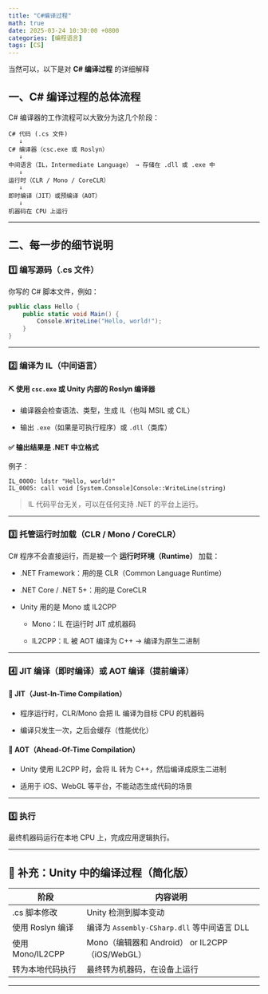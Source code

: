 ```yaml
---
title: "C#编译过程"
math: true
date: 2025-03-24 10:30:00 +0800
categories: [编程语言]
tags: [CS]
---
```

当然可以，以下是对 **C# 编译过程** 的详细解释

## 一、C# 编译过程的总体流程

C# 编译器的工作流程可以大致分为这几个阶段：

```
C# 代码 (.cs 文件)
   ↓
C# 编译器（csc.exe 或 Roslyn）
   ↓
中间语言（IL，Intermediate Language） → 存储在 .dll 或 .exe 中
   ↓
运行时（CLR / Mono / CoreCLR）
   ↓
即时编译（JIT）或预编译（AOT）
   ↓
机器码在 CPU 上运行
```

---

## 二、每一步的细节说明

### 1️⃣ 编写源码（.cs 文件）

你写的 C# 脚本文件，例如：

```csharp
public class Hello {
    public static void Main() {
        Console.WriteLine("Hello, world!");
    }
}
```

---

### 2️⃣ 编译为 IL（中间语言）

#### ⛏ 使用 `csc.exe` 或 Unity 内部的 Roslyn 编译器

- 编译器会检查语法、类型，生成 IL（也叫 MSIL 或 CIL）
    
- 输出 `.exe`（如果是可执行程序）或 `.dll`（类库）
    

#### ✅ 输出结果是 .NET 中立格式

例子：

```il
IL_0000: ldstr "Hello, world!"
IL_0005: call void [System.Console]Console::WriteLine(string)
```

> IL 代码平台无关，可以在任何支持 .NET 的平台上运行。

---

### 3️⃣ 托管运行时加载（CLR / Mono / CoreCLR）

C# 程序不会直接运行，而是被一个 **运行时环境（Runtime）** 加载：

- .NET Framework：用的是 CLR（Common Language Runtime）
    
- .NET Core / .NET 5+：用的是 CoreCLR
    
- Unity 用的是 Mono 或 IL2CPP
    
    - Mono：IL 在运行时 JIT 成机器码
        
    - IL2CPP：IL 被 AOT 编译为 C++ → 编译为原生二进制
        

---

### 4️⃣ JIT 编译（即时编译）或 AOT 编译（提前编译）

#### 📌 JIT（Just-In-Time Compilation）

- 程序运行时，CLR/Mono 会把 IL 编译为目标 CPU 的机器码
    
- 编译只发生一次，之后会缓存（性能优化）
    

#### 📌 AOT（Ahead-Of-Time Compilation）

- Unity 使用 IL2CPP 时，会将 IL 转为 C++，然后编译成原生二进制
    
- 适用于 iOS、WebGL 等平台，不能动态生成代码的场景
    

---

### 5️⃣ 执行

最终机器码运行在本地 CPU 上，完成应用逻辑执行。

---

## 🧠 补充：Unity 中的编译过程（简化版）

|阶段|内容说明|
|---|---|
|.cs 脚本修改|Unity 检测到脚本变动|
|使用 Roslyn 编译|编译为 `Assembly-CSharp.dll` 等中间语言 DLL|
|使用 Mono/IL2CPP|Mono（编辑器和 Android） or IL2CPP（iOS/WebGL）|
|转为本地代码执行|最终转为机器码，在设备上运行|

---
